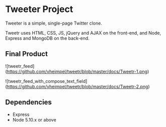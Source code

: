 # Tweeter Project

Tweeter is a simple, single-page Twitter clone.

Tweetr uses HTML, CSS, JS, jQuery and AJAX on the front-end, and Node, Express and MongoDB on the back-end.

## Final Product

![tweetr_feed] (https://github.com/vheimpel/tweetr/blob/master/docs/Tweetr-1.png)

![tweetr_feed_with_compose_text_field] (https://github.com/vheimpel/tweetr/blob/master/docs/Tweetr-2.png)


## Dependencies

- Express
- Node 5.10.x or above
